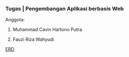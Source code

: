 ### Tugas | Pengembangan Aplikasi berbasis Web

Anggota:

1. Muhammad Cavin Hartono Putra

2. Fauzi Riza Wahyudi

[ERD]()
